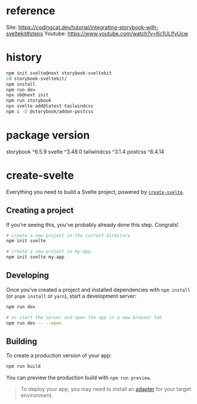 # reference

Site: https://codingcat.dev/tutorial/integrating-storybook-with-sveltekit#steps
Youtube: https://www.youtube.com/watch?v=Kc1ULlfyUcw

# history

```sh
npm init svelte@next storybook-sveltekit
cd storybook-sveltekit/
npm install
npm run dev
npx sb@next init
npm run storybook
npx svelte-add@latest tailwindcss
npm i -D @storybook/addon-postcss
```

# package version
storybook ^6.5.9
svelte ^3.48.0
tailwindcss ^3.1.4
postcss ^8.4.14

# create-svelte

Everything you need to build a Svelte project, powered by [`create-svelte`](https://github.com/sveltejs/kit/tree/master/packages/create-svelte).

## Creating a project

If you're seeing this, you've probably already done this step. Congrats!

```bash
# create a new project in the current directory
npm init svelte

# create a new project in my-app
npm init svelte my-app
```

## Developing

Once you've created a project and installed dependencies with `npm install` (or `pnpm install` or `yarn`), start a development server:

```bash
npm run dev

# or start the server and open the app in a new browser tab
npm run dev -- --open
```

## Building

To create a production version of your app:

```bash
npm run build
```

You can preview the production build with `npm run preview`.

> To deploy your app, you may need to install an [adapter](https://kit.svelte.dev/docs/adapters) for your target environment.
